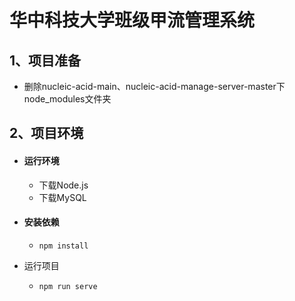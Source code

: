 # 华中科技大学班级甲流管理系统

## 1、项目准备

- 删除nucleic-acid-main、nucleic-acid-manage-server-master下node_modules文件夹

## 2、项目环境

- #### 运行环境

  - 下载Node.js
  - 下载MySQL

- #### 安装依赖

  - ```
    npm install
    ```

- 运行项目

  - ```
    npm run serve
    ```

    